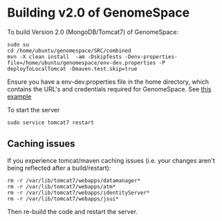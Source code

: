 # Building v2.0 of GenomeSpace

To build Version 2.0 (MongoDB/Tomcat7) of GenomeSpace:
```
sudo su
cd /home/ubuntu/genomespace/SRC/combined
mvn -X clean install  -am -DskipTests -Denv-properties-file=/home/ubuntu/genomespace/env-dev.properties -P deployToLocalTomcat -Dmaven.test.skip=true
```
Ensure you have a env-dev.properties file in the home directory, which contains the URL's and credentials required for GenomeSpace. See [this example](https://github.com/gvlproject/gvl.ansible.genomespace/blob/new_genomespace/templates/env-dev.properties.j2)

To start the server
```
sudo service tomcat7 restart
```

## Caching issues

If you experience tomcat/maven caching issues (i.e. your changes aren't being reflected after a build/restart):
```
rm -r /var/lib/tomcat7/webapps/datamanager*
rm -r /var/lib/tomcat7/webapps/atm*
rm -r /var/lib/tomcat7/webapps/identityServer*
rm -r /var/lib/tomcat7/webapps/jsui*
```
Then re-build the code and restart the server.
